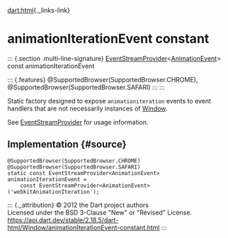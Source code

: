 [dart:html](../../dart-html/dart-html-library){._links-link}

animationIterationEvent constant
================================

::: {.section .multi-line-signature}
[EventStreamProvider](../eventstreamprovider-class)\<[AnimationEvent](../animationevent-class)\>
const animationIterationEvent

::: {.features}
\@SupportedBrowser(SupportedBrowser.CHROME),
\@SupportedBrowser(SupportedBrowser.SAFARI)
:::
:::

Static factory designed to expose `animationiteration` events to event
handlers that are not necessarily instances of
[Window](../window-class).

See [EventStreamProvider](../eventstreamprovider-class) for usage
information.

Implementation {#source}
--------------

``` {.language-dart data-language="dart"}
@SupportedBrowser(SupportedBrowser.CHROME)
@SupportedBrowser(SupportedBrowser.SAFARI)
static const EventStreamProvider<AnimationEvent> animationIterationEvent =
    const EventStreamProvider<AnimationEvent>('webkitAnimationIteration');
```

::: {._attribution}
© 2012 the Dart project authors\
Licensed under the BSD 3-Clause \"New\" or \"Revised\" License.\
<https://api.dart.dev/stable/2.18.5/dart-html/Window/animationIterationEvent-constant.html>
:::
